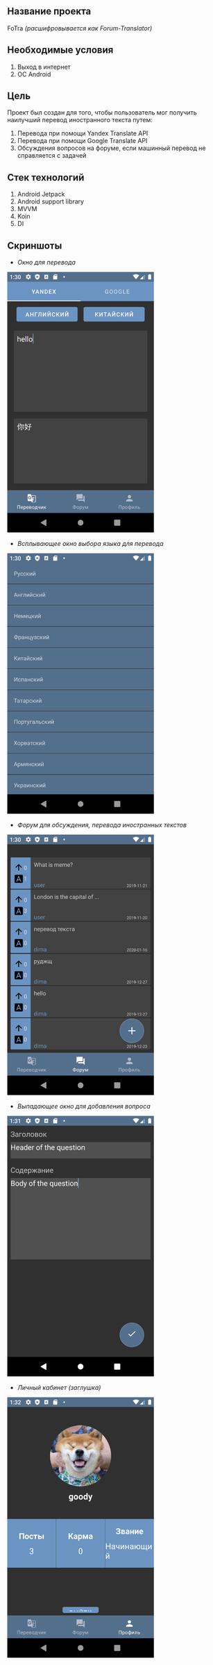 

## Название проекта 
FoTra *(расшифровывается как Forum-Translator)*

## Необходимые условия
1. Выход в интернет
2. OC Android

## Цель
Проект был создан для того, чтобы пользователь мог получить наилучший перевод иностранного текста путем:
1. Перевода при помощи Yandex Translate API
2. Перевода при помощи Google Translate API
3. Обсуждения вопросов на форуме, если машинный перевод не справляется с задачей

## Стек технологий
1. Android Jetpack
2. Android support library
3. MVVM
4. Koin
5. DI

## Скриншоты
- *Окно для перевода*

<img src="/graphics/Screenshot_1579602688.png" height="600" />


- *Всплывающее окно выбора языка для перевода*

<img src="/graphics/Screenshot_1579602692.png" height="600" />

- *Форум для обсуждения, перевода иностранных текстов*

<img src="/graphics/Screenshot_1579602700.png" height="600" />

- *Выпадающее окно для добавления вопроса*

<img src="/graphics/Screenshot_1579602805.png" height="600" />

- *Личный кабинет (заглушка)*

<img src="/graphics/Screenshot_1579602824.png" height="600" />



